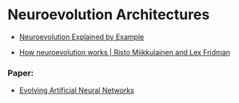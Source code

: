 # Neuroevolution Architectures

- [Neuroevolution Explained by Example](https://www.youtube.com/watch?v=9Zk_hY_CjiE)

- [How neuroevolution works | Risto Miikkulainen and Lex Fridman](https://www.youtube.com/watch?v=R6zStewfuZs)

### Paper:

- [Evolving Artificial Neural Networks](https://www.cs.bham.ac.uk/~xin/papers/published_iproc_sep99.pdf)
